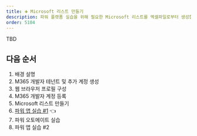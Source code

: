 ```yaml
---
title: ➕ Microsoft 리스트 만들기
description: 파워 플랫폼 실습을 위해 필요한 Microsoft 리스트를 엑셀파일로부터 생성합니다.
order: 5104
---
```


TBD

## 다음 순서 ##

1. 배경 설명
2. M365 개발자 테넌트 및 추가 계정 생성
3. 웹 브라우저 프로필 구성
4. M365 개발자 계정 등록
5. Microsoft 리스트 만들기
6. [파워 앱 실습 #1][handson pas 1] 👈
7. 파워 오토메이트 실습
8. 파워 앱 실습 #2


[image-01]: ../../images/workshops/m365-account-registration-01.png
[image-02]: ../../images/workshops/m365-account-registration-02.png
[image-03]: ../../images/workshops/m365-account-registration-03.png
[image-04]: ../../images/workshops/m365-account-registration-04.png
[image-05]: ../../images/workshops/m365-account-registration-05.png

[fdk m365 rego]: https://aka.ms/fdk/m365

[handson background]: ../background
[handson m365 create]: ../m365-account-setup
[handson browser profile]: ../web-browser-setup
[handson m365 rego]: ../m365-account-registration
[handson m365 list]: ../m365-list
[handson pas 1]: ../power-apps-1
[handson pau]: ../power-automate
[handson pas 2]: ../power-apps-2
